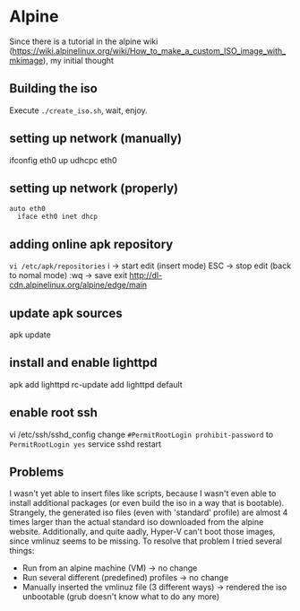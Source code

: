 # Alpine

Since there is a tutorial in the alpine wiki (https://wiki.alpinelinux.org/wiki/How_to_make_a_custom_ISO_image_with_mkimage), my initial thought

## Building the iso
Execute `./create_iso.sh`, wait, enjoy.

## setting up network (manually)
ifconfig eth0 up
udhcpc eth0

## setting up network (properly)
```
auto eth0
  iface eth0 inet dhcp
```

## adding online apk repository
`vi /etc/apk/repositories`
i -> start edit (insert mode)
ESC -> stop edit (back to nomal mode)
:wq -> save exit
http://dl-cdn.alpinelinux.org/alpine/edge/main

## update apk sources
apk update

## install and enable lighttpd
apk add lighttpd
rc-update add lighttpd default

## enable root ssh
vi /etc/ssh/sshd_config
change `#PermitRootLogin prohibit-password` to `PermitRootLogin yes`
service sshd restart

## Problems
I wasn't yet able to insert files like scripts, because I wasn't even able to install additional packages (or even build the iso in a way that is bootable).
Strangely, the generated iso files (even with 'standard' profile) are almost 4 times larger than the actual standard iso downloaded from the alpine website.
Additionally, and quite aadly, Hyper-V can't boot those images, since vmlinuz seems to be missing.
To resolve that problem I tried several things:
- Run from an alpine machine (VM) -> no change
- Run several different (predefined) profiles -> no change
- Manually inserted the vmlinuz file (3 different ways) -> rendered the iso unbootable (grub doesn't know what to do any more)
